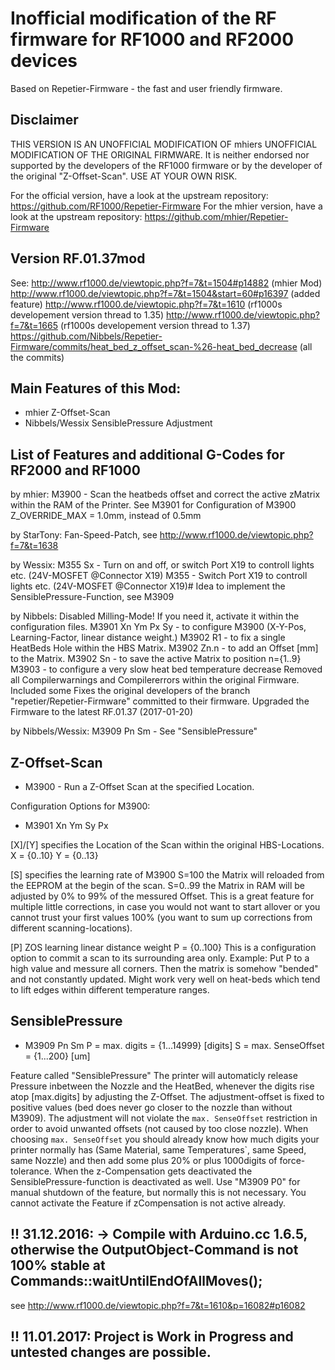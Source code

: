 # Inofficial modification of the RF firmware for RF1000 and RF2000 devices
Based on Repetier-Firmware - the fast and user friendly firmware.

## Disclaimer

THIS VERSION IS AN UNOFFICIAL MODIFICATION OF mhiers UNOFFICIAL MODIFICATION OF THE ORIGINAL FIRMWARE. It is neither endorsed nor
supported by the developers of the RF1000 firmware or by the developer of the original "Z-Offset-Scan". 
USE AT YOUR OWN RISK.

For the official version, have a look at the upstream repository:
https://github.com/RF1000/Repetier-Firmware
For the mhier version, have a look at the upstream repository:
https://github.com/mhier/Repetier-Firmware

## Version RF.01.37mod 

See:
http://www.rf1000.de/viewtopic.php?f=7&t=1504#p14882 (mhier Mod)
http://www.rf1000.de/viewtopic.php?f=7&t=1504&start=60#p16397 (added feature)
http://www.rf1000.de/viewtopic.php?f=7&t=1610 (rf1000s developement version thread to 1.35)
http://www.rf1000.de/viewtopic.php?f=7&t=1665 (rf1000s developement version thread to 1.37)
https://github.com/Nibbels/Repetier-Firmware/commits/heat_bed_z_offset_scan-%26-heat_bed_decrease (all the commits)

## Main Features of this Mod:
* mhier Z-Offset-Scan
* Nibbels/Wessix SensiblePressure Adjustment

## List of Features and additional G-Codes for RF2000 and RF1000

by mhier:
M3900	- Scan the heatbeds offset and correct the active zMatrix within the RAM of the Printer. See M3901 for Configuration of M3900
Z_OVERRIDE_MAX = 1.0mm, instead of 0.5mm

by StarTony:
Fan-Speed-Patch, see http://www.rf1000.de/viewtopic.php?f=7&t=1638

by Wessix:
M355 Sx - Turn on and off, or switch Port X19 to controll lights etc. (24V-MOSFET @Connector X19)
M355    - Switch Port X19 to controll lights etc. (24V-MOSFET @Connector X19)#
Idea to implement the SensiblePressure-Function, see M3909

by Nibbels:
Disabled Milling-Mode! If you need it, activate it within the configuration files.
M3901 Xn Ym Px Sy	- to configure M3900 (X-Y-Pos, Learning-Factor, linear distance weight.)
M3902 R1			- to fix a single HeatBeds Hole within the HBS Matrix.
M3902 Zn.n			- to add an Offset [mm] to the Matrix.
M3902 Sn 			- to save the active Matrix to position n={1..9}
M3903				- to configure a very slow heat bed temperature decrease
Removed all Compilerwarnings and Compilererrors within the original Firmware.
Included some Fixes the original developers of the branch "repetier/Repetier-Firmware" committed to their firmware.
Upgraded the Firmware to the latest RF.01.37 (2017-01-20)

by Nibbels/Wessix:
M3909 Pn Sm			- See "SensiblePressure"

## Z-Offset-Scan
* M3900				- Run a Z-Offset Scan at the specified Location.

Configuration Options for M3900:
* M3901 Xn Ym Sy Px 

[X]/[Y] specifies the Location of the Scan within the original HBS-Locations.
X = {0..10}
Y = {0..13}

[S] specifies the learning rate of M3900
S=100 the Matrix will reloaded from the EEPROM at the begin of the scan.
S=0..99 the Matrix in RAM will be adjusted by 0% to 99% of the messured Offset. This is a great feature for multiple little corrections, in case you would not want to start allover or you cannot trust your first values 100% (you want to sum up corrections from different scanning-locations).

[P] ZOS learning linear distance weight
P = {0..100}
This is a configuration option to commit a scan to its surrounding area only. Example: Put P to a high value and messure all corners. Then the matrix is somehow "bended" and not constantly updated. Might work very well on heat-beds which tend to lift edges within different temperature ranges.

## SensiblePressure
* M3909 Pn Sm
P = max. digits = {1...14999} [digits]
S = max. SenseOffset = {1...200} [um] 

Feature called "SensiblePressure"
 The printer will automaticly release Pressure inbetween the Nozzle and the HeatBed, whenever the digits rise atop [max.digits] by adjusting the Z-Offset. 
 The adjustment-offset is fixed to positive values (bed does never go closer to the nozzle than without M3909). The adjustment will not violate the `max. SenseOffset` restriction in order to avoid unwanted offsets (not caused by too close nozzle).
 When choosing `max. SenseOffset` you should already know how much digits your printer normally has (Same Material, same Temperatures`, same Speed, same Nozzle) and then add some plus 20% or plus 1000digits of force-tolerance.
 When the z-Compensation gets deactivated the SensiblePressure-function is deactivated as well.
 Use "M3909 P0" for manual shutdown of the feature, but normally this is not necessary.
 You cannot activate the Feature if zCompensation is not active already.

## !! 31.12.2016: -> Compile with Arduino.cc 1.6.5, otherwise the OutputObject-Command is not 100% stable at Commands::waitUntilEndOfAllMoves();
see http://www.rf1000.de/viewtopic.php?f=7&t=1610&p=16082#p16082
## !! 11.01.2017: Project is Work in Progress and untested changes are possible.